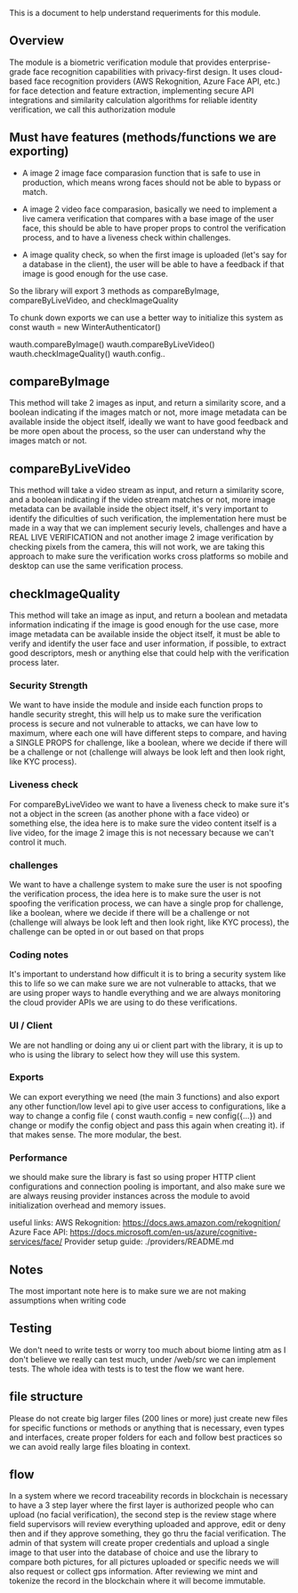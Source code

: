 This is a document to help understand requeriments for this module. 


## Overview 
The module is a biometric verification module that provides enterprise-grade face recognition capabilities with privacy-first design. It uses cloud-based face recognition providers (AWS Rekognition, Azure Face API, etc.) for face detection and feature extraction, implementing secure API integrations and similarity calculation algorithms for reliable identity verification, we call this authorization module

## Must have features (methods/functions we are exporting)
- A image 2 image face comparasion function that is safe to use in production, which means wrong faces should not be able to bypass or match. 

- A image 2 video face comparasion, basically we need to implement a live camera verification that compares with a base image of the user face, this should be able to have proper props to control the verification process, and to have a liveness check within challenges. 

- A image quality check, so when the first image is uploaded (let's say for a database in the client), the user will be able to have a feedback if that image is good enough for the use case. 

So the library will export 3 methods as compareByImage, compareByLiveVideo, and checkImageQuality 

To chunk down exports we can use a better way to initialize this system as 
const wauth = new WinterAuthenticator()

wauth.compareByImage()
wauth.compareByLiveVideo()
wauth.checkImageQuality()
wauth.config.. 

## compareByImage 

This method will take 2 images as input, and return a similarity score, and a boolean indicating if the images match or not, more image metadata can be available inside the object itself, ideally we want to have good feedback and be more open about the process, so the user can understand why the images match or not. 

## compareByLiveVideo 

This method will take a video stream as input, and return a similarity score, and a boolean indicating if the video stream matches or not, more image metadata can be available inside the object itself, it's very important to identify the dificulties of such verification, the implementation here must be made in a way that we can implement securiy levels, challenges and have a REAL LIVE VERIFICATION and not another image 2 image verification by checking pixels from the camera, this will not work, we are taking this approach to make sure the verification works cross platforms so mobile and desktop can use the same verification process.

## checkImageQuality 

This method will take an image as input, and return a boolean and metadata information indicating if the image is good enough for the use case, more image metadata can be available inside the object itself, it must be able to verify and identify the user face and user information, if possible, to extract good descriptors, mesh or anything else that could help with the verification process later. 

### Security Strength 

We want to have inside the module and inside each function props to handle security streght, this will help us to make sure the verification process is secure and not vulnerable to attacks, we can have low to maximum, where each one will have different steps to compare, and having a SINGLE PROPS for challenge, like a boolean, where we decide if there will be a challenge or not (challenge will always be look left and then look right, like KYC process). 

### Liveness check 

For compareByLiveVideo we want to have a liveness check to make sure it's not a object in the screen (as another phone with a face video) or something else, the idea here is to make sure the video content itself is a live video, for the image 2 image this is not necessary because we can't control it much. 

### challenges 

We want to have a challenge system to make sure the user is not spoofing the verification process, the idea here is to make sure the user is not spoofing the verification process, we can have a single prop for challenge, like a boolean, where we decide if there will be a challenge or not (challenge will always be look left and then look right, like KYC process), the challenge can be opted in or out based on that props 

### Coding notes

It's important to understand how difficult it is to bring a security system like this to life so we can make sure we are not vulnerable to attacks, that we are using proper ways to handle everything and we are always monitoring the cloud provider APIs we are using to do these verifications. 

### UI / Client
We are not handling or doing any ui or client part with the library, it is up to who is using the library to select how they will use this system. 

### Exports

We can export everything we need (the main 3 functions) and also export any other function/low level api to give user access to configurations, like a way to change a config file ( const wauth.config = new config({...}) and change or modify the config object and pass this again when creating it). if that makes sense. The more modular, the best. 

### Performance 
we should make sure the library is fast so using proper HTTP client configurations and connection pooling is important, and also make sure we are always reusing provider instances across the module to avoid initialization overhead and memory issues. 


useful links:
AWS Rekognition: https://docs.aws.amazon.com/rekognition/
Azure Face API: https://docs.microsoft.com/en-us/azure/cognitive-services/face/
Provider setup guide: ./providers/README.md

## Notes

The most important note here is to make sure we are not making assumptions when writing code

## Testing

We don't need to write tests or worry too much about biome linting atm as I don't believe we really can test much, under /web/src we can implement tests. The whole idea with tests is to test the flow we want here. 


## file structure
Please do not create big larger files (200 lines or more) just create new files for specific functions or methods or anything that is necessary, even types and interfaces, create proper folders for each and follow best practices so we can avoid really large files bloating in context.


## flow 

In a system where we record traceability records in blockchain is necessary to have a 3 step layer where the first layer is authorized people who can upload (no facial verification), the second step is the review stage where field supervisors will review everything uploaded and approve, edit or deny then and if they approve something, they go thru the facial verification. The admin of that system will create proper credentials and upload a single image to that user into the database of choice and use the library to compare both pictures, for all pictures uploaded or specific needs we will also request or collect gps information. After reviewing we mint and tokenize the record in the blockchain where it will become immutable. 